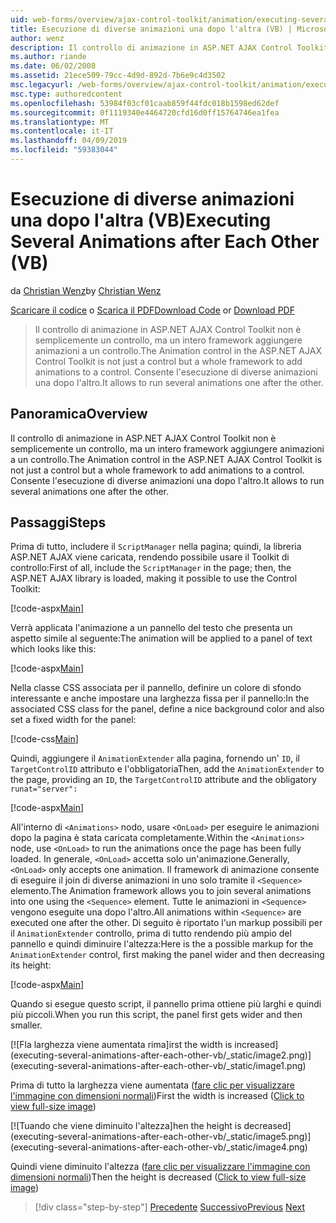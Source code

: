 ```yaml
---
uid: web-forms/overview/ajax-control-toolkit/animation/executing-several-animations-after-each-other-vb
title: Esecuzione di diverse animazioni una dopo l'altra (VB) | Microsoft Docs
author: wenz
description: Il controllo di animazione in ASP.NET AJAX Control Toolkit non è semplicemente un controllo, ma un intero framework aggiungere animazioni a un controllo. Consente di eseguire severa...
ms.author: riande
ms.date: 06/02/2008
ms.assetid: 21ece509-79cc-4d9d-892d-7b6e9c4d3502
msc.legacyurl: /web-forms/overview/ajax-control-toolkit/animation/executing-several-animations-after-each-other-vb
msc.type: authoredcontent
ms.openlocfilehash: 53984f03cf01caab859f44fdc018b1598ed62def
ms.sourcegitcommit: 0f1119340e4464720cfd16d0ff15764746ea1fea
ms.translationtype: MT
ms.contentlocale: it-IT
ms.lasthandoff: 04/09/2019
ms.locfileid: "59383044"
---
```

# <a name="executing-several-animations-after-each-other-vb"></a><span data-ttu-id="251ae-104">Esecuzione di diverse animazioni una dopo l'altra (VB)</span><span class="sxs-lookup"><span data-stu-id="251ae-104">Executing Several Animations after Each Other (VB)</span></span>

<span data-ttu-id="251ae-105">da [Christian Wenz](https://github.com/wenz)</span><span class="sxs-lookup"><span data-stu-id="251ae-105">by [Christian Wenz](https://github.com/wenz)</span></span>

<span data-ttu-id="251ae-106">[Scaricare il codice](http://download.microsoft.com/download/f/9/a/f9a26acd-8df4-4484-8a18-199e4598f411/Animation3.vb.zip) o [Scarica il PDF](http://download.microsoft.com/download/6/7/1/6718d452-ff89-4d3f-a90e-c74ec2d636a3/animation3VB.pdf)</span><span class="sxs-lookup"><span data-stu-id="251ae-106">[Download Code](http://download.microsoft.com/download/f/9/a/f9a26acd-8df4-4484-8a18-199e4598f411/Animation3.vb.zip) or [Download PDF](http://download.microsoft.com/download/6/7/1/6718d452-ff89-4d3f-a90e-c74ec2d636a3/animation3VB.pdf)</span></span>

> <span data-ttu-id="251ae-107">Il controllo di animazione in ASP.NET AJAX Control Toolkit non è semplicemente un controllo, ma un intero framework aggiungere animazioni a un controllo.</span><span class="sxs-lookup"><span data-stu-id="251ae-107">The Animation control in the ASP.NET AJAX Control Toolkit is not just a control but a whole framework to add animations to a control.</span></span> <span data-ttu-id="251ae-108">Consente l'esecuzione di diverse animazioni una dopo l'altro.</span><span class="sxs-lookup"><span data-stu-id="251ae-108">It allows to run several animations one after the other.</span></span>


## <a name="overview"></a><span data-ttu-id="251ae-109">Panoramica</span><span class="sxs-lookup"><span data-stu-id="251ae-109">Overview</span></span>

<span data-ttu-id="251ae-110">Il controllo di animazione in ASP.NET AJAX Control Toolkit non è semplicemente un controllo, ma un intero framework aggiungere animazioni a un controllo.</span><span class="sxs-lookup"><span data-stu-id="251ae-110">The Animation control in the ASP.NET AJAX Control Toolkit is not just a control but a whole framework to add animations to a control.</span></span> <span data-ttu-id="251ae-111">Consente l'esecuzione di diverse animazioni una dopo l'altro.</span><span class="sxs-lookup"><span data-stu-id="251ae-111">It allows to run several animations one after the other.</span></span>

## <a name="steps"></a><span data-ttu-id="251ae-112">Passaggi</span><span class="sxs-lookup"><span data-stu-id="251ae-112">Steps</span></span>

<span data-ttu-id="251ae-113">Prima di tutto, includere il `ScriptManager` nella pagina; quindi, la libreria ASP.NET AJAX viene caricata, rendendo possibile usare il Toolkit di controllo:</span><span class="sxs-lookup"><span data-stu-id="251ae-113">First of all, include the `ScriptManager` in the page; then, the ASP.NET AJAX library is loaded, making it possible to use the Control Toolkit:</span></span>

[!code-aspx[Main](executing-several-animations-after-each-other-vb/samples/sample1.aspx)]

<span data-ttu-id="251ae-114">Verrà applicata l'animazione a un pannello del testo che presenta un aspetto simile al seguente:</span><span class="sxs-lookup"><span data-stu-id="251ae-114">The animation will be applied to a panel of text which looks like this:</span></span>

[!code-aspx[Main](executing-several-animations-after-each-other-vb/samples/sample2.aspx)]

<span data-ttu-id="251ae-115">Nella classe CSS associata per il pannello, definire un colore di sfondo interessante e anche impostare una larghezza fissa per il pannello:</span><span class="sxs-lookup"><span data-stu-id="251ae-115">In the associated CSS class for the panel, define a nice background color and also set a fixed width for the panel:</span></span>

[!code-css[Main](executing-several-animations-after-each-other-vb/samples/sample3.css)]

<span data-ttu-id="251ae-116">Quindi, aggiungere il `AnimationExtender` alla pagina, fornendo un' `ID`, il `TargetControlID` attributo e l'obbligatoria</span><span class="sxs-lookup"><span data-stu-id="251ae-116">Then, add the `AnimationExtender` to the page, providing an `ID`, the `TargetControlID` attribute and the obligatory</span></span> `runat="server":`

[!code-aspx[Main](executing-several-animations-after-each-other-vb/samples/sample4.aspx)]

<span data-ttu-id="251ae-117">All'interno di `<Animations>` nodo, usare `<OnLoad>` per eseguire le animazioni dopo la pagina è stata caricata completamente.</span><span class="sxs-lookup"><span data-stu-id="251ae-117">Within the `<Animations>` node, use `<OnLoad>` to run the animations once the page has been fully loaded.</span></span> <span data-ttu-id="251ae-118">In generale, `<OnLoad>` accetta solo un'animazione.</span><span class="sxs-lookup"><span data-stu-id="251ae-118">Generally, `<OnLoad>` only accepts one animation.</span></span> <span data-ttu-id="251ae-119">Il framework di animazione consente di eseguire il join di diverse animazioni in uno solo tramite il `<Sequence>` elemento.</span><span class="sxs-lookup"><span data-stu-id="251ae-119">The Animation framework allows you to join several animations into one using the `<Sequence>` element.</span></span> <span data-ttu-id="251ae-120">Tutte le animazioni in `<Sequence>` vengono eseguite una dopo l'altro.</span><span class="sxs-lookup"><span data-stu-id="251ae-120">All animations within `<Sequence>` are executed one after the other.</span></span> <span data-ttu-id="251ae-121">Di seguito è riportato l'un markup possibili per il `AnimationExtender` controllo, prima di tutto rendendo più ampio del pannello e quindi diminuire l'altezza:</span><span class="sxs-lookup"><span data-stu-id="251ae-121">Here is the a possible markup for the `AnimationExtender` control, first making the panel wider and then decreasing its height:</span></span>

[!code-aspx[Main](executing-several-animations-after-each-other-vb/samples/sample5.aspx)]

<span data-ttu-id="251ae-122">Quando si esegue questo script, il pannello prima ottiene più larghi e quindi più piccoli.</span><span class="sxs-lookup"><span data-stu-id="251ae-122">When you run this script, the panel first gets wider and then smaller.</span></span>


[![F<span data-ttu-id="251ae-123">la larghezza viene aumentata rima]</span><span class="sxs-lookup"><span data-stu-id="251ae-123">irst the width is increased]</span></span>(executing-several-animations-after-each-other-vb/_static/image2.png)](executing-several-animations-after-each-other-vb/_static/image1.png)

<span data-ttu-id="251ae-124">Prima di tutto la larghezza viene aumentata ([fare clic per visualizzare l'immagine con dimensioni normali](executing-several-animations-after-each-other-vb/_static/image3.png))</span><span class="sxs-lookup"><span data-stu-id="251ae-124">First the width is increased ([Click to view full-size image](executing-several-animations-after-each-other-vb/_static/image3.png))</span></span>


[![T<span data-ttu-id="251ae-125">uando che viene diminuito l'altezza]</span><span class="sxs-lookup"><span data-stu-id="251ae-125">hen the height is decreased]</span></span>(executing-several-animations-after-each-other-vb/_static/image5.png)](executing-several-animations-after-each-other-vb/_static/image4.png)

<span data-ttu-id="251ae-126">Quindi viene diminuito l'altezza ([fare clic per visualizzare l'immagine con dimensioni normali](executing-several-animations-after-each-other-vb/_static/image6.png))</span><span class="sxs-lookup"><span data-stu-id="251ae-126">Then the height is decreased ([Click to view full-size image](executing-several-animations-after-each-other-vb/_static/image6.png))</span></span>

> [!div class="step-by-step"]
> <span data-ttu-id="251ae-127">[Precedente](executing-several-animations-at-the-same-time-vb.md)
> [Successivo](animation-depending-on-a-condition-vb.md)</span><span class="sxs-lookup"><span data-stu-id="251ae-127">[Previous](executing-several-animations-at-the-same-time-vb.md)
[Next](animation-depending-on-a-condition-vb.md)</span></span>
